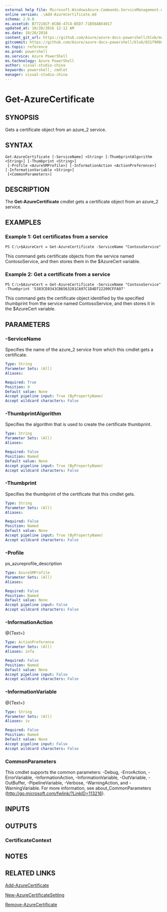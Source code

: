 ```yaml
---
external help file: Microsoft.WindowsAzure.Commands.ServiceManagement.dll-Help.xml
online version: .\Add-AzureCertificate.md
schema: 2.0.0
ms.assetid: B77218CF-0CB8-47C4-B5D7-71B56AB54017
updated_at: 10/20/2016 12:12 AM
ms.date: 10/20/2016
content_git_url: https://github.com/Azure/azure-docs-powershell/blob/master/azureps-cmdlets-docs/ServiceManagement/Azure.Service/v1.6.1/Get-AzureCertificate.md
gitcommit: https://github.com/Azure/azure-docs-powershell/blob/831f900c1a4babea8fcc8817cfbc25252a1aa872/azureps-cmdlets-docs/ServiceManagement/Azure.Service/v1.6.1/Get-AzureCertificate.md
ms.topic: reference
ms.prod: powershell
ms.service: Azure PowerShell
ms.technology: Azure PowerShell
author: visual-studio-china
keywords: powershell, cmdlet
manager: visual-studio-china
---
```


# Get-AzureCertificate

## SYNOPSIS
Gets a certificate object from an azure_2 service.

## SYNTAX

```
Get-AzureCertificate [-ServiceName] <String> [-ThumbprintAlgorithm <String>] [-Thumbprint <String>]
 [-Profile <AzureSMProfile>] [-InformationAction <ActionPreference>] [-InformationVariable <String>]
 [<CommonParameters>]
```

## DESCRIPTION
The **Get-AzureCertificate** cmdlet gets a certificate object from an azure_2 service.

## EXAMPLES

### Example 1: Get certificates from a service
```
PS C:\>$AzureCert = Get-AzureCertificate -ServiceName "ContosoService"
```

This command gets certificate objects from the service named ContosoService, and then stores them in the $AzureCert variable.

### Example 2: Get a certificate from a service
```
PS C:\>$AzureCert = Get-AzureCertificate -ServiceName "ContosoService" -Thumbprint '5383CE0343CB6563281CA97C1D4D712209CFFA97'
```

This command gets the certificate object identified by the specified thumbprint from the service named ContosoService, and then stores it in the $AzureCert variable.

## PARAMETERS

### -ServiceName
Specifies the name of the azure_2 service from which this cmdlet gets a certificate.

```yaml
Type: String
Parameter Sets: (All)
Aliases: 

Required: True
Position: 0
Default value: None
Accept pipeline input: True (ByPropertyName)
Accept wildcard characters: False
```

### -ThumbprintAlgorithm
Specifies the algorithm that is used to create the certificate thumbprint.

```yaml
Type: String
Parameter Sets: (All)
Aliases: 

Required: False
Position: Named
Default value: None
Accept pipeline input: True (ByPropertyName)
Accept wildcard characters: False
```

### -Thumbprint
Specifies the thumbprint of the certificate that this cmdlet gets.

```yaml
Type: String
Parameter Sets: (All)
Aliases: 

Required: False
Position: Named
Default value: None
Accept pipeline input: True (ByPropertyName)
Accept wildcard characters: False
```

### -Profile
ps_azureprofile_description

```yaml
Type: AzureSMProfile
Parameter Sets: (All)
Aliases: 

Required: False
Position: Named
Default value: None
Accept pipeline input: False
Accept wildcard characters: False
```

### -InformationAction
@{Text=}

```yaml
Type: ActionPreference
Parameter Sets: (All)
Aliases: infa

Required: False
Position: Named
Default value: None
Accept pipeline input: False
Accept wildcard characters: False
```

### -InformationVariable
@{Text=}

```yaml
Type: String
Parameter Sets: (All)
Aliases: iv

Required: False
Position: Named
Default value: None
Accept pipeline input: False
Accept wildcard characters: False
```

### CommonParameters
This cmdlet supports the common parameters: -Debug, -ErrorAction, -ErrorVariable, -InformationAction, -InformationVariable, -OutVariable, -OutBuffer, -PipelineVariable, -Verbose, -WarningAction, and -WarningVariable. For more information, see about_CommonParameters (http://go.microsoft.com/fwlink/?LinkID=113216).

## INPUTS

## OUTPUTS

### CertificateContext

## NOTES

## RELATED LINKS

[Add-AzureCertificate](.\Add-AzureCertificate.md)

[New-AzureCertificateSetting](.\New-AzureCertificateSetting.md)

[Remove-AzureCertificate](.\Remove-AzureCertificate.md)


